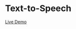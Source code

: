 # Text-to-Speech

<a href="https://guptakajal24.github.io/Text-to-Speech/"> <Storng> Live Demo </storng> <a/>
